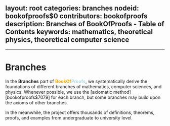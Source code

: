 layout: root
categories: branches
nodeid: bookofproofs$0
contributors: bookofproofs
description: Branches of BookOfProofs - Table of Contents
keywords: mathematics, theoretical physics, theoretical computer science
---
---
# Branches 

In the **Branches** part of <strong><span style='color:orange'>BookOf</span><span style='color:lightblue'>Proofs</span></strong>, we systematically derive the foundations of different branches of mathematics, computer sciences, and physics.
Whenever possible, we use the [axiomatic method][bookofproofs$7079] for each branch, but some branches may build upon the axioms of other branches.

In the meanwhile, the project offers thousands of definitions, theorems, proofs, and examples from undergraduate to university level.

